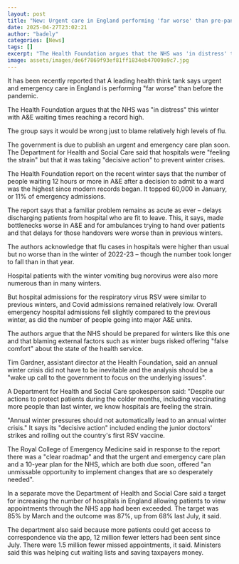 ```yaml
---
layout: post
title: "New: Urgent care in England performing 'far worse' than pre-pandemic, think tank says"
date: 2025-04-27T23:02:21
author: "badely"
categories: [News]
tags: []
excerpt: "The Health Foundation argues that the NHS was 'in distress' this winter with A&amp;E waiting times reaching a record high."
image: assets/images/de6f7869f93ef81ff1834eb47009a9c7.jpg
---
```


It has been recently reported that A leading health think tank says urgent and emergency care in England is performing "far worse" than before the pandemic.

The Health Foundation argues that the NHS was "in distress" this winter with A&E waiting times reaching a record high.

The group says it would be wrong just to blame relatively high levels of flu.

The government is due to publish an urgent and emergency care plan soon. The Department for Health and Social Care said that hospitals were "feeling the strain" but that it was taking "decisive action" to prevent winter crises.

The Health Foundation report on the recent winter says that the number of people waiting 12 hours or more in A&E after a decision to admit to a ward was the highest since modern records began. It topped 60,000 in January, or 11% of emergency admissions.

The report says that a familiar problem remains as acute as ever – delays discharging patients from hospital who are fit to leave. This, it says, made bottlenecks worse in A&E and for ambulances trying to hand over patients and that delays for those handovers were worse than in previous winters.

The authors acknowledge that flu cases in hospitals were higher than usual but no worse than in the winter of 2022-23 – though the number took longer to fall than in that year.

Hospital patients with the winter vomiting bug norovirus were also more numerous than in many winters.

But hospital admissions for the respiratory virus RSV were similar to previous winters, and Covid admissions remained relatively low. Overall emergency hospital admissions fell slightly compared to the previous winter, as did the number of people going into major A&E units.

The authors argue that the NHS should be prepared for winters like this one and that blaming external factors such as winter bugs risked offering "false comfort" about the state of the health service.

Tim Gardner, assistant director at the Health Foundation, said an annual winter crisis did not have to be inevitable and the analysis should be a "wake up call to the government to focus on the underlying issues".

A Department for Health and Social Care spokesperson said: "Despite our actions to protect patients during the colder months, including vaccinating more people than last winter, we know hospitals are feeling the strain.

"Annual winter pressures should not automatically lead to an annual winter crisis." It says its "decisive action" included ending the junior doctors' strikes and rolling out the country's first RSV vaccine.

The Royal College of Emergency Medicine said in response to the report there was a "clear roadmap" and that the urgent and emergency care plan and a 10-year plan for the NHS, which are both due soon, offered "an unmissable opportunity to implement changes that are so desperately needed".

In a separate move the Department of Health and Social Care said a target for increasing the number of hospitals in England allowing patients to view appointments through the NHS app had been exceeded. The target was 85% by March and the outcome was 87%, up from 68% last July, it said.

The department also said because more patients could get access to correspondence via the app, 12 million fewer letters had been sent since July. There were 1.5 million fewer missed appointments, it said. Ministers said this was helping cut waiting lists and saving taxpayers money.

